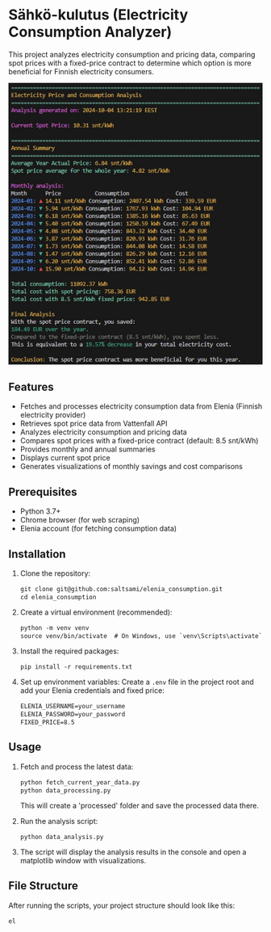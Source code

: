 # Sähkö-kulutus (Electricity Consumption Analyzer)

This project analyzes electricity consumption and pricing data, comparing spot prices with a fixed-price contract to determine which option is more beneficial for Finnish electricity consumers.

![Final Result](final_result.png) 

## Features

- Fetches and processes electricity consumption data from Elenia (Finnish electricity provider)
- Retrieves spot price data from Vattenfall API
- Analyzes electricity consumption and pricing data
- Compares spot prices with a fixed-price contract (default: 8.5 snt/kWh)
- Provides monthly and annual summaries
- Displays current spot price
- Generates visualizations of monthly savings and cost comparisons

## Prerequisites

- Python 3.7+
- Chrome browser (for web scraping)
- Elenia account (for fetching consumption data)

## Installation

1. Clone the repository:
   ```
   git clone git@github.com:saltsami/elenia_consumption.git
   cd elenia_consumption
   ```

2. Create a virtual environment (recommended):
   ```
   python -m venv venv
   source venv/bin/activate  # On Windows, use `venv\Scripts\activate`
   ```

3. Install the required packages:
   ```
   pip install -r requirements.txt
   ```

4. Set up environment variables:
   Create a `.env` file in the project root and add your Elenia credentials and fixed price:
   ```
   ELENIA_USERNAME=your_username
   ELENIA_PASSWORD=your_password
   FIXED_PRICE=8.5
   ```

## Usage

1. Fetch and process the latest data:
   ```
   python fetch_current_year_data.py
   python data_processing.py
   ```
   This will create a 'processed' folder and save the processed data there.

2. Run the analysis script:
   ```
   python data_analysis.py
   ```

3. The script will display the analysis results in the console and open a matplotlib window with visualizations.

## File Structure

After running the scripts, your project structure should look like this:

```
el